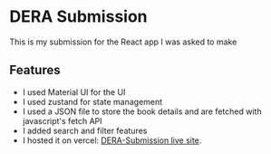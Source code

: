 # DERA Submission

This is my submission for the React app I was asked to make

## Features

- I used Material UI for the UI
- I used zustand for state management
- I used a JSON file to store the book details and are fetched with javascript's fetch API
- I added search and filter features
- I hosted it on vercel: [DERA-Submission live site](https://link-url-here.org).
